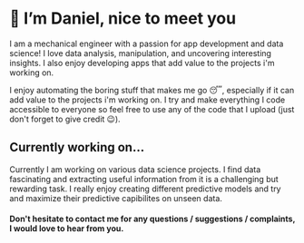 # 👋 I’m Daniel, nice to meet you
I am a mechanical engineer with a passion for app development and data science! I love data analysis, manipulation, and uncovering interesting insights. I also enjoy developing apps that add value to the projects i'm working on.

I enjoy automating the boring stuff that makes me go :sleeping:, especially if it can add value to the projects i'm working on.
I try and make everything I code accessible to everyone so feel free to use any of the code that I upload (just don't forget to give credit :wink:).

## Currently working on...
Currently I am working on various data science projects. I find data fascinating and extracting useful information from it is a  challenging but rewarding task. I really enjoy creating different predictive models and try and maximize their predictive capibilites on unseen data.

#### Don't hesitate to contact me for any questions / suggestions / complaints, I would love to hear from you.
